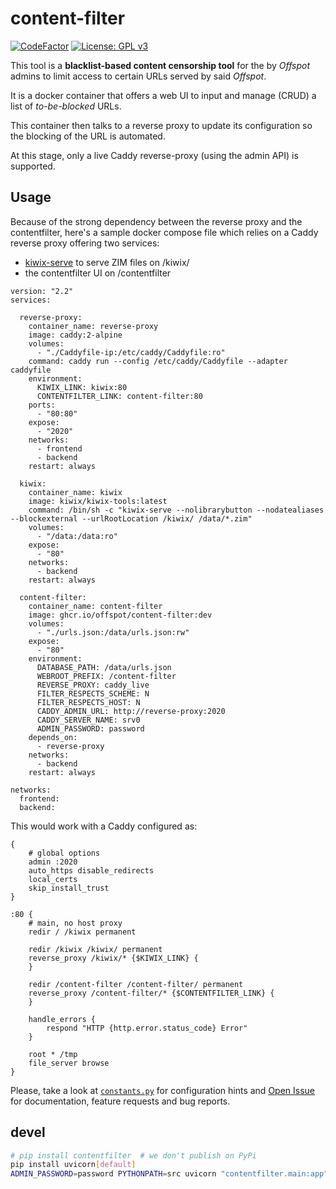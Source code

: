# content-filter

[![CodeFactor](https://www.codefactor.io/repository/github/offspot/content-filter/badge)](https://www.codefactor.io/repository/github/offspot/content-filter)
[![License: GPL v3](https://img.shields.io/badge/License-GPLv3-blue.svg)](https://www.gnu.org/licenses/gpl-3.0)

This tool is a **blacklist-based content censorship tool** for the by *Offspot* admins
to limit access to certain URLs served by said *Offspot*.

It is a docker container that offers a web UI to input and manage (CRUD) a list of
_to-be-blocked_ URLs.

This container then talks to a reverse proxy to update its configuration so the blocking
of the URL is automated.

At this stage, only a live Caddy reverse-proxy (using the admin API) is supported.

## Usage

Because of the strong dependency between the reverse proxy and the contentfilter, 
here's a sample docker compose file which relies on a Caddy reverse proxy offering two
services:

- [kiwix-serve](https://www.kiwix.org/en/downloads/kiwix-serve/) to serve ZIM files on /kiwix/
- the contentfilter UI on /contentfilter

```docker-compose
version: "2.2"
services:

  reverse-proxy:
    container_name: reverse-proxy
    image: caddy:2-alpine
    volumes:
      - "./Caddyfile-ip:/etc/caddy/Caddyfile:ro"
    command: caddy run --config /etc/caddy/Caddyfile --adapter caddyfile
    environment:
      KIWIX_LINK: kiwix:80
      CONTENTFILTER_LINK: content-filter:80
    ports:
      - "80:80"
    expose:
      - "2020"
    networks:
      - frontend
      - backend
    restart: always

  kiwix:
    container_name: kiwix
    image: kiwix/kiwix-tools:latest
    command: /bin/sh -c "kiwix-serve --nolibrarybutton --nodatealiases --blockexternal --urlRootLocation /kiwix/ /data/*.zim"
    volumes:
      - "/data:/data:ro"
    expose:
      - "80"
    networks:
      - backend
    restart: always

  content-filter:
    container_name: content-filter
    image: ghcr.io/offspot/content-filter:dev
    volumes:
      - "./urls.json:/data/urls.json:rw"
    expose:
      - "80"
    environment:
      DATABASE_PATH: /data/urls.json
      WEBROOT_PREFIX: /content-filter
      REVERSE_PROXY: caddy_live
      FILTER_RESPECTS_SCHEME: N
      FILTER_RESPECTS_HOST: N
      CADDY_ADMIN_URL: http://reverse-proxy:2020
      CADDY_SERVER_NAME: srv0
      ADMIN_PASSWORD: password
    depends_on:
      - reverse-proxy
    networks:
      - backend
    restart: always

networks:
  frontend:
  backend:

```

This would work with a Caddy configured as:

```Caddyfile
{
    # global options
    admin :2020
    auto_https disable_redirects
    local_certs
    skip_install_trust
}

:80 {
    # main, no host proxy
    redir / /kiwix permanent

    redir /kiwix /kiwix/ permanent
    reverse_proxy /kiwix/* {$KIWIX_LINK} {
    }

    redir /content-filter /content-filter/ permanent
    reverse_proxy /content-filter/* {$CONTENTFILTER_LINK} {
    }

    handle_errors {
        respond "HTTP {http.error.status_code} Error"
    }

    root * /tmp
    file_server browse
}
```

Please, take a look at [`constants.py`](https://github.com/offspot/content-filter/blob/main/src/contentfilter/constants.py) for configuration hints and [Open Issue](https://github.com/offspot/content-filter/issues/new) for documentation, feature requests and bug reports.


## devel

```sh
# pip install contentfilter  # we don't publish on PyPi
pip install uvicorn[default]
ADMIN_PASSWORD=password PYTHONPATH=src uvicorn "contentfilter.main:app"
```
